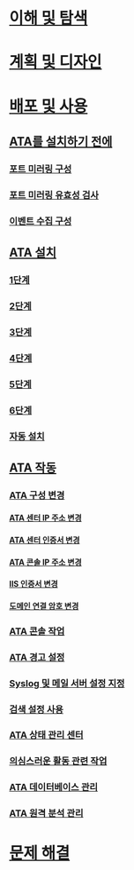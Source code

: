 # [이해 및 탐색](/advanced-threat-analytics/understand-explore/what-is-ata)
# [계획 및 디자인](/advanced-threat-analytics/plan-design/ata-capacity-planning)
# [배포 및 사용](install-ata.md)
## [ATA를 설치하기 전에](preinstall-ata.md)
### [포트 미러링 구성](configure-port-mirroring.md)
### [포트 미러링 유효성 검사](validate-port-mirroring.md)
### [이벤트 수집 구성](configure-event-collection.md)
## [ATA 설치](install-ata.md)
### [1단계](install-ata-step1.md)
### [2단계](install-ata-step2.md)
### [3단계](install-ata-step3.md)
### [4단계](install-ata-step4.md)
### [5단계](install-ata-step5.md)
### [6단계](install-ata-step6.md)
### [자동 설치](ata-silent-installation.md)
## [ATA 작동](operate-ata.md)
### [ATA 구성 변경](modifying-ata-configuration.md)
#### [ATA 센터 IP 주소 변경](modifying-ata-config-centerip.md)
#### [ATA 센터 인증서 변경](modifying-ata-config-centercert.md)
#### [ATA 콘솔 IP 주소 변경](modifying-ata-config-consoleip.md)
#### [IIS 인증서 변경](modifying-ata-config-iiscert.md)
#### [도메인 연결 암호 변경](modifying-ata-config-dcpassword.md)
### [ATA 콘솔 작업](working-with-ata-console.md)
### [ATA 경고 설정](setting-ata-alerts.md)
### [Syslog 및 메일 서버 설정 지정](setting-syslog-email-server-settings.md)
### [검색 설정 사용](working-with-detection-settings.md)
### [ATA 상태 관리 센터](ata-health-center.md)
### [의심스러운 활동 관련 작업](working-with-suspicious-activities.md)
### [ATA 데이터베이스 관리](ata-database-management.md)
### [ATA 원격 분석 관리](manage-telemetry-settings.md)
# [문제 해결](/advanced-threat-analytics/troubleshoot/troubleshooting-ata-using-logs)


<!--HONumber=Jul16_HO3-->


